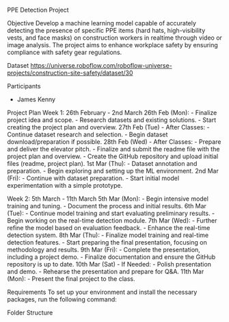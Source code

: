 PPE Detection Project

Objective
  Develop a machine learning model capable of accurately detecting the presence of specific PPE items (hard hats, high-visibility vests, and face masks) on construction workers in realtime 
  through video or image analysis. The project aims to enhance workplace safety by ensuring compliance with safety gear regulations.

Dataset
  https://universe.roboflow.com/roboflow-universe-projects/construction-site-safety/dataset/30

Participants
  - James Kenny

Project Plan
  Week 1: 26th February - 2nd March
    26th Feb (Mon):
      - Finalize project idea and scope.
      - Research datasets and existing solutions.
      - Start creating the project plan and overview.
    27th Feb (Tue) - After Classes:
      - Continue dataset research and selection.
      - Begin dataset download/preparation if possible.
    28th Feb (Wed) - After Classes:
      - Prepare and deliver the elevator pitch.
      - Finalize and submit the readme file with the project plan and overview.
      - Create the GitHub repository and upload initial files (readme, project plan).
    1st Mar (Thu):
      - Dataset annotation and preparation.
      - Begin exploring and setting up the ML environment.
    2nd Mar (Fri):
      - Continue with dataset preparation.
      - Start initial model experimentation with a simple prototype.

  Week 2: 5th March - 11th March
    5th Mar (Mon):
      - Begin intensive model training and tuning.
      - Document the process and initial results.
    6th Mar (Tue):
      - Continue model training and start evaluating preliminary results.
      - Begin working on the real-time detection module.
    7th Mar (Wed):
      - Further refine the model based on evaluation feedback.
      - Enhance the real-time detection system.
    8th Mar (Thu):
      - Finalize model training and real-time detection features.
      - Start preparing the final presentation, focusing on methodology and results.
    9th Mar (Fri):
      - Complete the presentation, including a project demo.
      - Finalize documentation and ensure the GitHub repository is up to date.
    10th Mar (Sat) - If Needed:
      - Polish presentation and demo.
      - Rehearse the presentation and prepare for Q&A.
    11th Mar (Mon):
      - Present the final project to the class.


Requirements
To set up your environment and install the necessary packages, run the following command:





Folder Structure